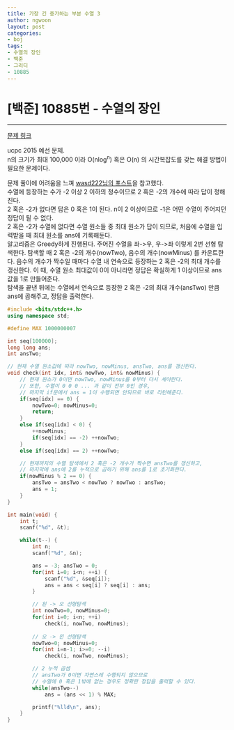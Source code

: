 ```yaml
---
title: 가장 긴 증가하는 부분 수열 3
author: ngwoon
layout: post
categories:
- boj
tags:
- 수열의 장인
- 백준
- 그리디
- 10885
---
```


# [백준] 10885번 - 수열의 장인
- - -

[문제 링크](https://www.acmicpc.net/problem/10885)

ucpc 2015 예선 문제.<br/>
n의 크기가 최대 100,000 이라 O(nlog<sup>n</sup>) 혹은 O(n) 의 시간복잡도를 갖는 해결 방법이 필요한 문제이다.<br/>

문제 풀이에 어려움을 느껴 [wasd222님의 포스트](https://wasd222.blogspot.com/2020/07/boj-10885.html)을 참고했다.<br/>
수열에 등장하는 수가 -2 이상 2 이하의 정수이므로 2 혹은 -2의 개수에 따라 답이 정해진다.<br/>
2 혹은 -2가 없다면 답은 0 혹은 1이 된다. n이 2 이상이므로 -1은 어떤 수열이 주어지던 정답이 될 수 없다.<br/>
2 혹은 -2가 수열에 없다면 수열 원소들 중 최대 원소가 답이 되므로, 처음에 수열을 입력받을 때 최대 원소를 ans에 기록해둔다. <br/>
알고리즘은 Greedy하게 진행된다. 주어진 수열을 좌->우, 우->좌 이렇게 2번 선형 탐색한다. 탐색할 때 2 혹은 -2의 개수(nowTwo), 음수의 개수(nowMinus) 를 카운트한다. 음수의 개수가 짝수일 때마다 수열 내 연속으로 등장하는 2 혹은 -2의 최대 개수를 갱신한다. 이 때, 수열 원소 최대값이 0이 아니라면 정답은 확실하게 1 이상이므로 ans값을 1로 만들어준다. <br/>
탐색을 끝낸 뒤에는 수열에서 연속으로 등장한 2 혹은 -2의 최대 개수(ansTwo) 만큼 ans에 곱해주고, 정답을 출력한다.<br/>
```cpp
#include <bits/stdc++.h>
using namespace std;

#define MAX 1000000007

int seq[100000];
long long ans;
int ansTwo;

// 현재 수열 원소값에 따라 nowTwo, nowMinus, ansTwo, ans를 갱신한다.
void check(int idx, int& nowTwo, int& nowMinus) {
    // 현재 원소가 0이면 nowTwo, nowMinus를 0부터 다시 세야한다.
    // 또한, 수열이 0 0 0 ... 과 같이 전부 0인 경우,
    // 마지막 if문에서 ans = 1이 수행되면 안되므로 바로 리턴해준다.
    if(seq[idx] == 0) { 
        nowTwo=0; nowMinus=0; 
        return; 
    }
    else if(seq[idx] < 0) {
        ++nowMinus;
        if(seq[idx] == -2) ++nowTwo;
    }
    else if(seq[idx] == 2) ++nowTwo;

    // 현재까지의 수열 탐색에서 2 혹은 -2 개수가 짝수면 ansTwo를 갱신하고,
    // 마지막에 ans에 2를 누적으로 곱하기 위해 ans를 1로 초기화한다.
    if(nowMinus % 2 == 0) {
        ansTwo = ansTwo < nowTwo ? nowTwo : ansTwo;
        ans = 1;
    }
}

int main(void) {
    int t;
    scanf("%d", &t);

    while(t--) {
        int n;
        scanf("%d", &n);

        ans = -3; ansTwo = 0;
        for(int i=0; i<n; ++i) {
            scanf("%d", &seq[i]);
            ans = ans < seq[i] ? seq[i] : ans;
        }

        // 왼 -> 오 선형탐색
        int nowTwo=0, nowMinus=0;
        for(int i=0; i<n; ++i)
            check(i, nowTwo, nowMinus);
        
        // 오 -> 왼 선형탐색        
        nowTwo=0; nowMinus=0;
        for(int i=n-1; i>=0; --i)
            check(i, nowTwo, nowMinus);

        // 2 누적 곱셈
        // ansTwo가 0이면 자연스레 수행되지 않으므로 
        // 수열에 0 혹은 1밖에 없는 경우도 정확한 정답을 출력할 수 있다.
        while(ansTwo--)
            ans = (ans << 1) % MAX;

        printf("%lld\n", ans);
    }    
}
```